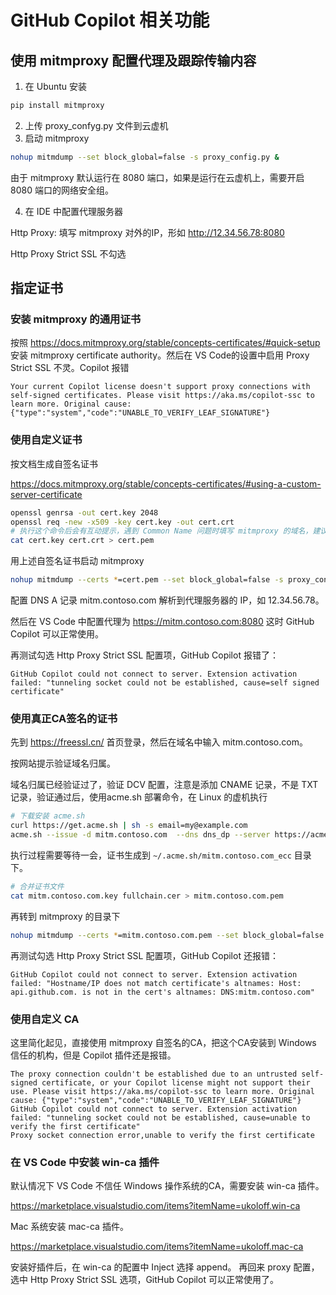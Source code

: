 # GitHub Copilot 相关功能

## 使用 mitmproxy 配置代理及跟踪传输内容
1. 在 Ubuntu 安装
```bash
pip install mitmproxy
```
2. 上传 proxy_confyg.py 文件到云虚机
3. 启动 mitmproxy
```bash
nohup mitmdump --set block_global=false -s proxy_config.py &
```
由于 mitmproxy 默认运行在 8080 端口，如果是运行在云虚机上，需要开启 8080 端口的网络安全组。

4. 在 IDE 中配置代理服务器

Http Proxy: 填写 mitmproxy 对外的IP，形如 http://12.34.56.78:8080

Http Proxy Strict SSL 不勾选


## 指定证书
### 安装 mitmproxy 的通用证书

按照 https://docs.mitmproxy.org/stable/concepts-certificates/#quick-setup 
安装 mitmproxy certificate authority。然后在 VS Code的设置中启用 Proxy Strict SSL 不灵。Copilot 报错
```
Your current Copilot license doesn't support proxy connections with self-signed certificates. Please visit https://aka.ms/copilot-ssc to learn more. Original cause: {"type":"system","code":"UNABLE_TO_VERIFY_LEAF_SIGNATURE"}
```

### 使用自定义证书

按文档生成自签名证书

https://docs.mitmproxy.org/stable/concepts-certificates/#using-a-custom-server-certificate

```bash
openssl genrsa -out cert.key 2048
openssl req -new -x509 -key cert.key -out cert.crt
# 执行这个命令后会有互动提示，遇到 Common Name 问题时填写 mitmproxy 的域名，建议使用通配符, 如 *.google.com)
cat cert.key cert.crt > cert.pem

```

用上述自签名证书启动 mitmproxy

```bash
nohup mitmdump --certs *=cert.pem --set block_global=false -s proxy_config.py &
```
配置 DNS A 记录
mitm.contoso.com 解析到代理服务器的 IP，如 12.34.56.78。

然后在 VS Code 中配置代理为 https://mitm.contoso.com:8080
这时 GitHub Copilot 可以正常使用。

再测试勾选 Http Proxy Strict SSL 配置项，GitHub Copilot 报错了：

```
GitHub Copilot could not connect to server. Extension activation failed: "tunneling socket could not be established, cause=self signed certificate"
```

### 使用真正CA签名的证书
先到 https://freessl.cn/ 首页登录，然后在域名中输入 mitm.contoso.com。

按网站提示验证域名归属。

域名归属已经验证过了，验证 DCV 配置，注意是添加 CNAME 记录，不是 TXT 记录，验证通过后，使用acme.sh 部署命令，在 Linux 的虚机执行
```bash
# 下载安装 acme.sh
curl https://get.acme.sh | sh -s email=my@example.com
acme.sh --issue -d mitm.contoso.com  --dns dns_dp --server https://acme.freessl.cn/v2/DV90/directory/0123456789abcdefghijk
```

执行过程需要等待一会，证书生成到 `~/.acme.sh/mitm.contoso.com_ecc` 目录下。
```bash
# 合并证书文件
cat mitm.contoso.com.key fullchain.cer > mitm.contoso.com.pem
```
再转到 mitmproxy 的目录下
```bash
nohup mitmdump --certs *=mitm.contoso.com.pem --set block_global=false -s proxy_config.py &
```

再测试勾选 Http Proxy Strict SSL 配置项，GitHub Copilot 还报错：
```
GitHub Copilot could not connect to server. Extension activation failed: "Hostname/IP does not match certificate's altnames: Host: api.github.com. is not in the cert's altnames: DNS:mitm.contoso.com"
```

### 使用自定义 CA
这里简化起见，直接使用 mitmproxy 自签名的CA，把这个CA安装到 Windows 信任的机构，但是 Copilot 插件还是报错。
```
The proxy connection couldn't be established due to an untrusted self-signed certificate, or your Copilot license might not support their use. Please visit https://aka.ms/copilot-ssc to learn more. Original cause: {"type":"system","code":"UNABLE_TO_VERIFY_LEAF_SIGNATURE"}
GitHub Copilot could not connect to server. Extension activation failed: "tunneling socket could not be established, cause=unable to verify the first certificate"
Proxy socket connection error,unable to verify the first certificate
```
### 在 VS Code 中安装 win-ca 插件
默认情况下 VS Code 不信任 Windows 操作系统的CA，需要安装 win-ca 插件。

https://marketplace.visualstudio.com/items?itemName=ukoloff.win-ca

Mac 系统安装 mac-ca 插件。

https://marketplace.visualstudio.com/items?itemName=ukoloff.mac-ca

安装好插件后，在 win-ca 的配置中 Inject 选择 append。
再回来 proxy 配置，选中 Http Proxy Strict SSL 选项，GitHub Copilot 可以正常使用了。